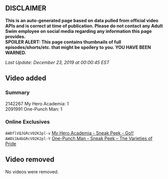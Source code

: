 ## DISCLAIMER
**This is an auto-generated page based on data pulled from official video APIs and is correct at time of publication. Please do not contact any Adult Swim employee on social media regarding any information this page provides.**  
**SPOILER ALERT: This page contains thumbnails of full episodes/shorts/etc. that might be spoilery to you. YOU HAVE BEEN WARNED.**  

_Last Update: December 23, 2019 at 00:00:45 EST_
## Video added
### Summary
2142267 My Hero Academia: 1  
2091991 One-Punch Man: 1  
### Online Exclusives
`AW8flVQJGRcVO2K2pl-v` [My Hero Academia - Sneak Peek - Go!!](https://www.adultswim.com/videos/my-hero-academia/sneak-peek-go)  
`AW8VJA4bGRcVO2K2pl-Y` [One-Punch Man - Sneak Peek – The Varieties of Pride](https://www.adultswim.com/videos/one-punch-man/sneak-peek-the-varieties-of-pride)  
## Video removed
No videos were removed.  
